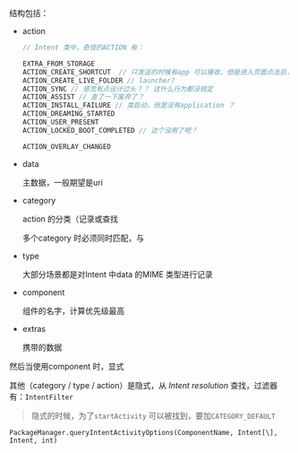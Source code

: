 结构包括：

- action

  ```java
  // Intent 类中，奇怪的ACTION 有：
  
  EXTRA_FROM_STORAGE   
  ACTION_CREATE_SHORTCUT  // 只发送的时候有app 可以接收，但是进入页面点击后，返回没有什么实质反应
  ACTION_CREATE_LIVE_FOLDER // launcher?
  ACTION_SYNC // 感觉有点设计过头？？ 这什么行为都没规定
  ACTION_ASSIST // 查了一下废弃了？
  ACTION_INSTALL_FAILURE // 类启动，但是没有application ？
  ACTION_DREAMING_STARTED
  ACTION_USER_PRESENT
  ACTION_LOCKED_BOOT_COMPLETED // 这个没用了吧？
  
  ACTION_OVERLAY_CHANGED
  ```

- data 

  主数据，一般期望是uri   

- category

  action 的分类（记录或查找

  多个category 时必须同时匹配，与  

- type

  大部分场景都是对Intent 中data 的MIME 类型进行记录  

- component

  组件的名字，计算优先级最高

- extras  

  携带的数据  



然后当使用component 时，显式   

其他（category / type / action）是隐式，从 *Intent resolution*  查找，过滤器有：`IntentFilter`  

> 隐式的时候，为了`startActivity` 可以被找到，要加`CATEGORY_DEFAULT`  



`PackageManager.queryIntentActivityOptions(ComponentName, Intent[\], Intent, int)`  







